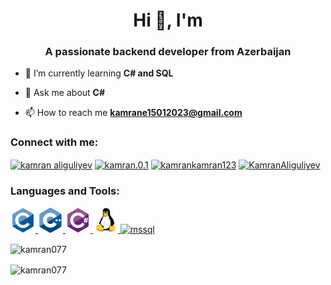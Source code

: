 
<h1 align="center">Hi 👋, I'm </h1>
<h3 align="center">A passionate backend developer from Azerbaijan</h3>

- 🌱 I’m currently learning **C# and SQL**

- 💬 Ask me about **C#**

- 📫 How to reach me **kamrane15012023@gmail.com**

<h3 align="left">Connect with me:</h3>
<p align="left">
<a href="https://linkedin.com/in/kamran aliguliyev" target="blank"
   ><img 
       align="center" 
       src="https://raw.githubusercontent.com/rahuldkjain/github-profile-readme-generator/master/src/images/icons/Social/linked-in-alt.svg" 
       alt="kamran aliguliyev" 
       height="30" 
       width="40"
 /></a>  
<a href="https://instagram.com/kamran.0.1" target="blank"
   ><img
       align="center" 
       src="https://raw.githubusercontent.com/rahuldkjain/github-profile-readme-generator/master/src/images/icons/Social/instagram.svg" 
       alt="kamran.0.1" 
       height="30" 
       width="40" 
   /></a>
<a href="https://www.leetcode.com/kamrankamran123" target="blank"><img align="center" src="https://raw.githubusercontent.com/rahuldkjain/github-profile-readme-generator/master/src/images/icons/Social/leet-code.svg" alt="kamrankamran123" height="30" width="40" /></a>
   <a href="https://groups.eolymp.com/en/users/KamranAliguliyev" target="_blank"
    ><img
      align="center"
      src="https://mmzeynalli.dev/images/posts/dsa/eolymp.png"
      alt="KamranAliguliyev"
      height="40"
      width="40"
  /></a>
</p>

<h3 align="left">Languages and Tools:</h3>
<p align="left"> <a href="https://www.cprogramming.com/" target="_blank" rel="noreferrer"> <img src="https://raw.githubusercontent.com/devicons/devicon/master/icons/c/c-original.svg" alt="c" width="40" height="40"/> </a> <a href="https://www.w3schools.com/cpp/" target="_blank" rel="noreferrer"> <img src="https://raw.githubusercontent.com/devicons/devicon/master/icons/cplusplus/cplusplus-original.svg" alt="cplusplus" width="40" height="40"/> </a> <a href="https://www.w3schools.com/cs/" target="_blank" rel="noreferrer"> <img src="https://raw.githubusercontent.com/devicons/devicon/master/icons/csharp/csharp-original.svg" alt="csharp" width="40" height="40"/> </a> <a href="https://www.linux.org/" target="_blank" rel="noreferrer"> <img src="https://raw.githubusercontent.com/devicons/devicon/master/icons/linux/linux-original.svg" alt="linux" width="40" height="40"/> </a> <a href="https://www.microsoft.com/en-us/sql-server" target="_blank" rel="noreferrer"> <img src="https://www.svgrepo.com/show/303229/microsoft-sql-server-logo.svg" alt="mssql" width="40" height="40"/> </a> </p>

<p><img align="center" src="https://github-readme-stats.vercel.app/api/top-langs?username=kamran077&show_icons=true&theme=dark&locale=en&layout=compact" alt="kamran077" /></p>

<p><img align="center" src="https://github-readme-streak-stats.herokuapp.com/?user=kamran077&theme=dark" alt="kamran077" /></p>
